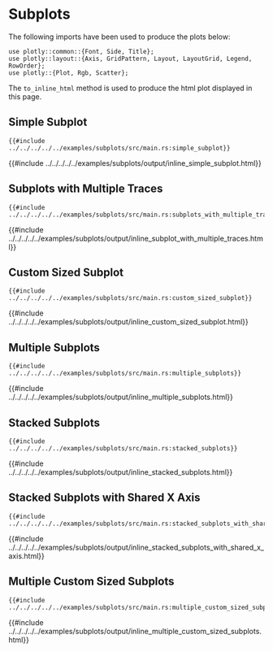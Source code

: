 # Subplots

The following imports have been used to produce the plots below:

```rust,no_run
use plotly::common::{Font, Side, Title};
use plotly::layout::{Axis, GridPattern, Layout, LayoutGrid, Legend, RowOrder};
use plotly::{Plot, Rgb, Scatter};
```

The `to_inline_html` method is used to produce the html plot displayed in this page.


## Simple Subplot
```rust,no_run
{{#include ../../../../../examples/subplots/src/main.rs:simple_subplot}}
```

{{#include ../../../../../examples/subplots/output/inline_simple_subplot.html}}


## Subplots with Multiple Traces
```rust,no_run
{{#include ../../../../../examples/subplots/src/main.rs:subplots_with_multiple_traces}}
```

{{#include ../../../../../examples/subplots/output/inline_subplot_with_multiple_traces.html}}


## Custom Sized Subplot
```rust,no_run
{{#include ../../../../../examples/subplots/src/main.rs:custom_sized_subplot}}
```

{{#include ../../../../../examples/subplots/output/inline_custom_sized_subplot.html}}


## Multiple Subplots
```rust,no_run
{{#include ../../../../../examples/subplots/src/main.rs:multiple_subplots}}
```

{{#include ../../../../../examples/subplots/output/inline_multiple_subplots.html}}


## Stacked Subplots
```rust,no_run
{{#include ../../../../../examples/subplots/src/main.rs:stacked_subplots}}
```

{{#include ../../../../../examples/subplots/output/inline_stacked_subplots.html}}


## Stacked Subplots with Shared X Axis
```rust,no_run
{{#include ../../../../../examples/subplots/src/main.rs:stacked_subplots_with_shared_x_axis}}
```

{{#include ../../../../../examples/subplots/output/inline_stacked_subplots_with_shared_x_axis.html}}


## Multiple Custom Sized Subplots
```rust,no_run
{{#include ../../../../../examples/subplots/src/main.rs:multiple_custom_sized_subplots}}
```

{{#include ../../../../../examples/subplots/output/inline_multiple_custom_sized_subplots.html}}